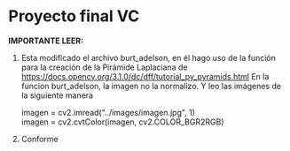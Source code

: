 # Proyecto final VC

**IMPORTANTE LEER:**

1. Esta modificado el archivo burt_adelson, en él hago uso de la función
   para la creación de la Pirámide Laplaciana de https://docs.opencv.org/3.1.0/dc/dff/tutorial_py_pyramids.html
   En la funcion burt_adelson, la imagen no la normalizo. Y leo las imágenes
   de la siguiente manera

   imagen = cv2.imread("../images/imagen.jpg", 1)  
   imagen = cv2.cvtColor(imagen, cv2.COLOR_BGR2RGB)

2. Conforme
